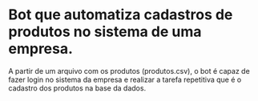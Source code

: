   # Bot que automatiza cadastros de produtos no sistema de uma empresa.

  A partir de um arquivo com os produtos (produtos.csv), o bot é capaz de fazer login no sistema da empresa e realizar a tarefa repetitiva que é
  o cadastro dos produtos na base da dados.
